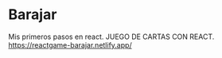 # Barajar
Mis primeros pasos en react. JUEGO DE CARTAS CON REACT.
https://reactgame-barajar.netlify.app/
